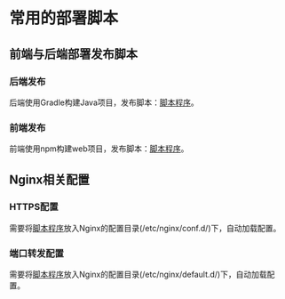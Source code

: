 # 常用的部署脚本

## 前端与后端部署发布脚本

### 后端发布

后端使用Gradle构建Java项目，发布脚本：[脚本程序](server-gradle-deployment.sh)。

### 前端发布

前端使用npm构建web项目，发布脚本：[脚本程序](web-npm-deployment.sh)。

## Nginx相关配置

### HTTPS配置

需要将[脚本程序](nginx/https.conf)放入Nginx的配置目录(/etc/nginx/conf.d/)下，自动加载配置。

### 端口转发配置

需要将[脚本程序](nginx/location.conf)放入Nginx的配置目录(/etc/nginx/default.d/)下，自动加载配置。
